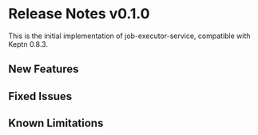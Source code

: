 # Release Notes v0.1.0
This is the initial implementation of job-executor-service, compatible with Keptn 0.8.3.

## New Features

## Fixed Issues
 
## Known Limitations
